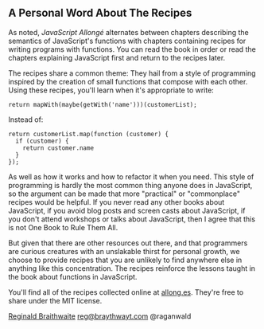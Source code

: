 ## A Personal Word About The Recipes

As noted, *JavaScript Allongé* alternates between chapters describing the semantics of JavaScript's functions with chapters containing recipes for writing programs with functions. You can read the book in order or read the chapters explaining JavaScript first and return to the recipes later.

The recipes share a common theme: They hail from a style of programming inspired by the creation of small functions that compose with each other. Using these recipes, you'll learn when it's appropriate to write:

    return mapWith(maybe(getWith('name')))(customerList);

Instead of:

    return customerList.map(function (customer) {
      if (customer) {
        return customer.name
      }
    });

As well as how it works and how to refactor it when you need. This style of programming is hardly the most common thing anyone does in JavaScript, so the argument can be made that more "practical" or "commonplace" recipes would be helpful. If you never read any other books about JavaScript, if you avoid blog posts and screen casts about JavaScript, if you don't attend workshops or talks about JavaScript, then I agree that this is not One Book to Rule Them All.

But given that there are other resources out there, and that programmers are curious creatures with an unslakable thirst for personal growth, we choose to provide recipes that you are unlikely to find anywhere else in anything like this concentration. The recipes reinforce the lessons taught in the book about functions in JavaScript.

You'll find all of the recipes collected online at [allong.es]. They're free to share under the MIT license.

[allong.es]: https://github.com/raganwald/allong.es "Free recipes from JavaScript Allongé"

[Reginald Braithwaite](http://braythwayt.com)
reg@braythwayt.com
@raganwald